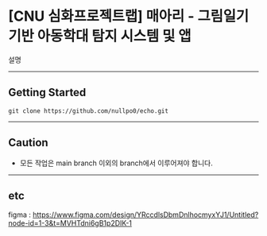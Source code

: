 # [CNU 심화프로젝트랩] 매아리 - 그림일기 기반 아동학대 탐지 시스템 및 앱
설명

---
## Getting Started
```
git clone https://github.com/nullpo0/echo.git
```
---
## Caution
* 모든 작업은 main branch 이외의 branch에서 이루어져야 합니다.

---
## etc
figma : https://www.figma.com/design/YRccdlsDbmDnlhocmyxYJ1/Untitled?node-id=1-3&t=MVHTdni6gB1p2DIK-1